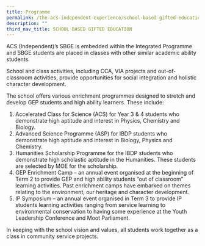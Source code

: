 ```yaml
---
title: Programme
permalink: /the-acs-independent-experience/school-based-gifted-education-sbge/programme/
description: ""
third_nav_title: SCHOOL BASED GIFTED EDUCATION
---
```


ACS (Independent)’s SBGE is embedded within the Integrated Programme and SBGE students are placed in classes with other similar academic ability students.

School and class activities, including CCA, VIA projects and out-of-classroom activities, provide opportunities for social integration and holistic character development.

The school offers various enrichment programmes designed to stretch and develop GEP students and high ability learners. These include:

1.  Accelerated Class for Science (ACS) for Year 3 & 4 students who demonstrate high aptitude and interest in Physics, Chemistry and Biology.
2.  Advanced Science Programme (ASP) for IBDP students who demonstrate high aptitude and interest in Biology, Physics and Chemistry.
3.  Humanities Scholarship Programme for the IBDP students who demonstrate high scholastic aptitude in the Humanities. These students are selected by MOE for the scholarship.
4.  GEP Enrichment Camp – an annual event organised at the beginning of Term 2 to provide GEP and high ability students “out of classroom” learning activities. Past enrichment camps have embarked on themes relating to the environment, our heritage and character development.
5.  IP Symposium – an annual event organised in Term 3 to provide IP students learning activities ranging from service learning to environmental conservation to having some experience at the Youth Leadership Conference and Moot Parliament.

In keeping with the school vision and values, all students work together as a class in community service projects.